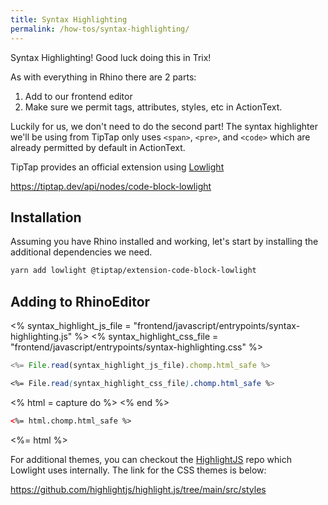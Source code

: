 ```yaml
---
title: Syntax Highlighting
permalink: /how-tos/syntax-highlighting/
---
```


Syntax Highlighting! Good luck doing this in Trix!

As with everything in Rhino there are 2 parts:

1. Add to our frontend editor
1. Make sure we permit tags, attributes, styles, etc in ActionText.

Luckily for us, we don't need to do the second part! The syntax highlighter we'll be using from TipTap only uses `<span>`, `<pre>`, and `<code>` which are already permitted by default in ActionText.

TipTap provides an official extension using [Lowlight](https://github.com/wooorm/lowlight)

<https://tiptap.dev/api/nodes/code-block-lowlight>

## Installation

Assuming you have Rhino installed and working, let's start by installing the additional dependencies we need.

```bash
yarn add lowlight @tiptap/extension-code-block-lowlight
```

## Adding to RhinoEditor

<% syntax_highlight_js_file = "frontend/javascript/entrypoints/syntax-highlighting.js" %>
<% syntax_highlight_css_file = "frontend/javascript/entrypoints/syntax-highlighting.css" %>

```js
<%= File.read(syntax_highlight_js_file).chomp.html_safe %>
```

```css
<%= File.read(syntax_highlight_css_file).chomp.html_safe %>
```

<script type="module" data-turbo-track="reload" src="<%= asset_path syntax_highlight_js_file.split("frontend/")[1] %>" defer></script>

<style type="text/css" data-turbo-track="reload">
<%= File.read(syntax_highlight_css_file).chomp.html_safe %>
</style>

<% html = capture do %>
<input type="hidden" id="syntax-highlight-input" value="<pre><code class='highlight-js'>console.log('Hello World')</code></pre>">
<rhino-editor id="syntax-highlight-editor" input="syntax-highlight-input"></rhino-editor>
<% end %>

```html
<%= html.chomp.html_safe %>
```

<%= html %>

For additional themes, you can checkout the [HighlightJS](https://github.com/highlightjs/highlight.js) repo which Lowlight uses internally. The link for the CSS themes is below:

<https://github.com/highlightjs/highlight.js/tree/main/src/styles>
